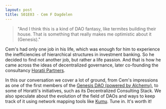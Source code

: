 ```yaml
---
layout: post
title: S01E03 - Cem F Dagdelen
---
```


> "And I think this is a kind of DAO fantasy, like termites building their house. That is something that really makes me optimistic about it (Genesis)."

Cem's had only one job in his life, which was enough for him to experience the inefficiencies of hierarchical structures in investment banking. So he decided to find not another job, but rather a life passion. And that is how he came across the ideas of decentralized governance, later co-founding the consultancy [Horatii Partners](http://www.horatiipartners.com/).

In this our conversation we cover a lot of ground, from Cem's impressions as one of the first members of the [Genesis DAO (powered by Alchemy)](https://medium.com/daostack/an-explanation-of-daostack-in-fairly-simple-terms-d0e034739c5a), to some of Horatti's initiatives, such as its Decentralized Consulting Stack. We also speculate about the evolution of the field of DAOs and ways to keep track of it using network mapping tools like [Kumu](https://kumu.io/). Tune in. It's worth it!
